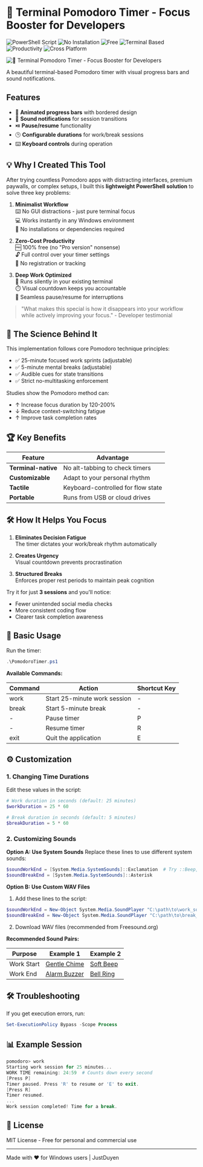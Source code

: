 # 🍅 Terminal Pomodoro Timer - Focus Booster for Developers

![PowerShell Script](https://img.shields.io/badge/Type-PowerShell_Script-blue) 
![No Installation](https://img.shields.io/badge/Requires-No_Installation-green) 
![Free](https://img.shields.io/badge/Price-Free-success) 
![Terminal Based](https://img.shields.io/badge/Interface-Terminal_Only-brightgreen)
![Productivity](https://img.shields.io/badge/Purpose-Productivity-orange)
![Cross Platform](https://img.shields.io/badge/OS-Windows%20%7C%20Linux%20%7C%20Mac-lightgrey)

![🍅 Terminal Pomodoro Timer - Focus Booster for Developers](https://i.ibb.co/qMw45bF0/Terminal-Pomodoro-Timer-Focus-Booster-for-Developers.jpg)

A beautiful terminal-based Pomodoro timer with visual progress bars and sound notifications.

## Features

- 🎨 **Animated progress bars** with bordered design
- 🔔 **Sound notifications** for session transitions
- ⏯️ **Pause/resume** functionality
- 🕒 **Configurable durations** for work/break sessions
- ⌨️ **Keyboard controls** during operation

## 💡 Why I Created This Tool

After trying countless Pomodoro apps with distracting interfaces, premium paywalls, or complex setups, I built this **lightweight PowerShell solution** to solve three key problems:

1. **Minimalist Workflow**  
   ⌨️ No GUI distractions - just pure terminal focus  
   💻 Works instantly in any Windows environment  
   🚫 No installations or dependencies required

2. **Zero-Cost Productivity**  
   🆓 100% free (no "Pro version" nonsense)  
   🔓 Full control over your timer settings  
   📝 No registration or tracking

3. **Deep Work Optimized**  
   🔕 Runs silently in your existing terminal  
   ⏱️ Visual countdown keeps you accountable  
   🔄 Seamless pause/resume for interruptions

> "What makes this special is how it disappears into your workflow while actively improving your focus." - Developer testimonial

## 🧠 The Science Behind It

This implementation follows core Pomodoro technique principles:
- ✅ 25-minute focused work sprints (adjustable)
- ✅ 5-minute mental breaks (adjustable)
- ✅ Audible cues for state transitions
- ✅ Strict no-multitasking enforcement

Studies show the Pomodoro method can:
- ↑ Increase focus duration by 120-200%
- ↓ Reduce context-switching fatigue
- ↑ Improve task completion rates

## 🏆 Key Benefits

| Feature | Advantage |
|---------|-----------|
| **Terminal-native** | No alt-tabbing to check timers |
| **Customizable** | Adapt to your personal rhythm |
| **Tactile** | Keyboard-controlled for flow state |
| **Portable** | Runs from USB or cloud drives |

## 🛠️ How It Helps You Focus

1. **Eliminates Decision Fatigue**  
   The timer dictates your work/break rhythm automatically

2. **Creates Urgency**  
   Visual countdown prevents procrastination

3. **Structured Breaks**  
   Enforces proper rest periods to maintain peak cognition

Try it for just **3 sessions** and you'll notice:
- Fewer unintended social media checks
- More consistent coding flow
- Clearer task completion awareness

## 🚀 Basic Usage
Run the timer:

```powershell
.\PomodoroTimer.ps1
```

**Available Commands:**

| Command | Action                       | Shortcut Key |
| ------- | ---------------------------- | ------------ |
| work    | Start 25-minute work session | -            |
| break   | Start 5-minute break         | -            |
| -       | Pause timer                  | P            |
| -       | Resume timer                 | R            |
| exit    | Quit the application         | E            |

## ⚙️ Customization
### 1. Changing Time Durations
Edit these values in the script:

```powershell
# Work duration in seconds (default: 25 minutes)
$workDuration = 25 * 60

# Break duration in seconds (default: 5 minutes)
$breakDuration = 5 * 60
```
### 2. Customizing Sounds
**Option A: Use System Sounds**
Replace these lines to use different system sounds:

```powershell
$soundWorkEnd = [System.Media.SystemSounds]::Exclamation  # Try ::Beep, ::Hand, etc.
$soundBreakEnd = [System.Media.SystemSounds]::Asterisk
```

**Option B: Use Custom WAV Files**
1. Add these lines to the script:

```powershell
$soundWorkEnd = New-Object System.Media.SoundPlayer "C:\path\to\work_sound.wav"
$soundBreakEnd = New-Object System.Media.SoundPlayer "C:\path\to\break_sound.wav"
```

2. Download WAV files (recommended from Freesound.org)

**Recommended Sound Pairs:**

| Purpose    | Example 1                                                              | Example 2                                                             |
| ---------- | ---------------------------------------------------------------------- | --------------------------------------------------------------------- |
| Work Start | [Gentle Chime](https://freesound.org/people/InspectorJ/sounds/411790/) | [Soft Beep](https://freesound.org/people/NoiseCollector/sounds/4391/) |
| Work End   | [Alarm Buzzer](https://freesound.org/people/KorgMS2000B/sounds/52283/) | [Bell Ring](https://freesound.org/people/juskiddink/sounds/109663/)  |

## 🛠️ Troubleshooting
If you get execution errors, run:

```powershell
Set-ExecutionPolicy Bypass -Scope Process
```

## 📊 Example Session

```powershell
pomodoro> work
Starting work session for 25 minutes...
WORK TIME remaining: 24:59  # Counts down every second
[Press P] 
Timer paused. Press 'R' to resume or 'E' to exit.
[Press R]
Timer resumed.
...
Work session completed! Time for a break.
```

## 📜 License
MIT License - Free for personal and commercial use

---

Made with ❤️ for Windows users | JustDuyen
